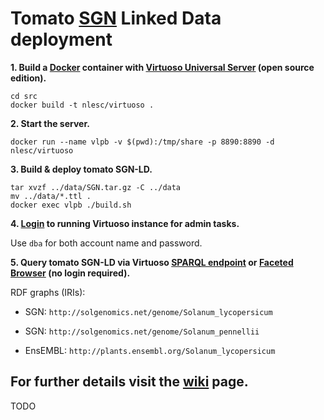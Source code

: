 # Tomato [SGN](https://solgenomics.net/) Linked Data deployment

**1. Build a [Docker](https://www.docker.com/) container with [Virtuoso Universal Server](http://virtuoso.openlinksw.com/) (open source edition).**

```
cd src
docker build -t nlesc/virtuoso .
```

**2. Start the server.**

`docker run --name vlpb -v $(pwd):/tmp/share -p 8890:8890 -d nlesc/virtuoso`

**3. Build & deploy tomato SGN-LD.**

```
tar xvzf ../data/SGN.tar.gz -C ../data
mv ../data/*.ttl .
docker exec vlpb ./build.sh
```
**4. [Login](http://localhost:8890/conductor) to running Virtuoso instance for admin tasks.**

Use `dba` for both account name and password.

**5. Query tomato SGN-LD via Virtuoso [SPARQL endpoint](http://localhost:8890/sparql) or [Faceted Browser](http://localhost:8890/fct/) (no login required).**

RDF graphs (IRIs):

* SGN: `http://solgenomics.net/genome/Solanum_lycopersicum`

* SGN: `http://solgenomics.net/genome/Solanum_pennellii`

* EnsEMBL: `http://plants.ensembl.org/Solanum_lycopersicum`

For further details visit the [wiki](https://github.com/DTL-FAIRData/ODEX4all-UseCases/wiki/VLPB) page.
----
TODO
